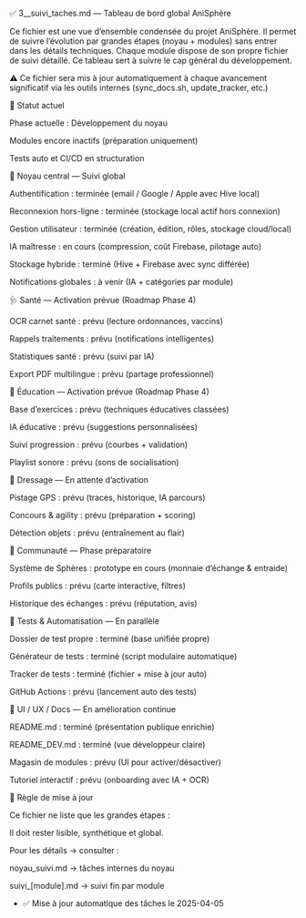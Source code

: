 ✅ 3__suivi_taches.md — Tableau de bord global AniSphère

Ce fichier est une vue d’ensemble condensée du projet AniSphère. Il permet de suivre l’évolution par grandes étapes (noyau + modules) sans entrer dans les détails techniques. Chaque module dispose de son propre fichier de suivi détaillé. Ce tableau sert à suivre le cap général du développement.

⚠️ Ce fichier sera mis à jour automatiquement à chaque avancement significatif via les outils internes (sync_docs.sh, update_tracker, etc.)

🔰 Statut actuel

Phase actuelle : Développement du noyau

Modules encore inactifs (préparation uniquement)

Tests auto et CI/CD en structuration

🧩 Noyau central — Suivi global

Authentification : terminée (email / Google / Apple avec Hive local)

Reconnexion hors-ligne : terminée (stockage local actif hors connexion)

Gestion utilisateur : terminée (création, édition, rôles, stockage cloud/local)

IA maîtresse : en cours (compression, coût Firebase, pilotage auto)

Stockage hybride : terminé (Hive + Firebase avec sync différée)

Notifications globales : à venir (IA + catégories par module)

🩺 Santé — Activation prévue (Roadmap Phase 4)

OCR carnet santé : prévu (lecture ordonnances, vaccins)

Rappels traitements : prévu (notifications intelligentes)

Statistiques santé : prévu (suivi par IA)

Export PDF multilingue : prévu (partage professionnel)

🧠 Éducation — Activation prévue (Roadmap Phase 4)

Base d’exercices : prévu (techniques éducatives classées)

IA éducative : prévu (suggestions personnalisées)

Suivi progression : prévu (courbes + validation)

Playlist sonore : prévu (sons de socialisation)

🐾 Dressage — En attente d’activation

Pistage GPS : prévu (traces, historique, IA parcours)

Concours & agility : prévu (préparation + scoring)

Détection objets : prévu (entraînement au flair)

👥 Communauté — Phase préparatoire

Système de Sphères : prototype en cours (monnaie d’échange & entraide)

Profils publics : prévu (carte interactive, filtres)

Historique des échanges : prévu (réputation, avis)

🧪 Tests & Automatisation — En parallèle

Dossier de test propre : terminé (base unifiée propre)

Générateur de tests : terminé (script modulaire automatique)

Tracker de tests : terminé (fichier + mise à jour auto)

GitHub Actions : prévu (lancement auto des tests)

📝 UI / UX / Docs — En amélioration continue

README.md : terminé (présentation publique enrichie)

README_DEV.md : terminé (vue développeur claire)

Magasin de modules : prévu (UI pour activer/désactiver)

Tutoriel interactif : prévu (onboarding avec IA + OCR)

🔄 Règle de mise à jour

Ce fichier ne liste que les grandes étapes :

Il doit rester lisible, synthétique et global.

Pour les détails → consulter : 

noyau_suivi.md → tâches internes du noyau

suivi_[module].md → suivi fin par module



- ✅ Mise à jour automatique des tâches le 2025-04-05